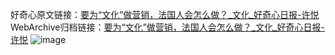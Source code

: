 好奇心原文链接：[要为“文化”做营销，法国人会怎么做？_文化_好奇心日报-许悦](https://www.qdaily.com/articles/776.html)
WebArchive归档链接：[要为“文化”做营销，法国人会怎么做？_文化_好奇心日报-许悦](http://web.archive.org/web/20160411053249/http://www.qdaily.com/articles/776.html)
![image](http://ww3.sinaimg.cn/large/007d5XDply1g3v442qisuj30u046ou0x)